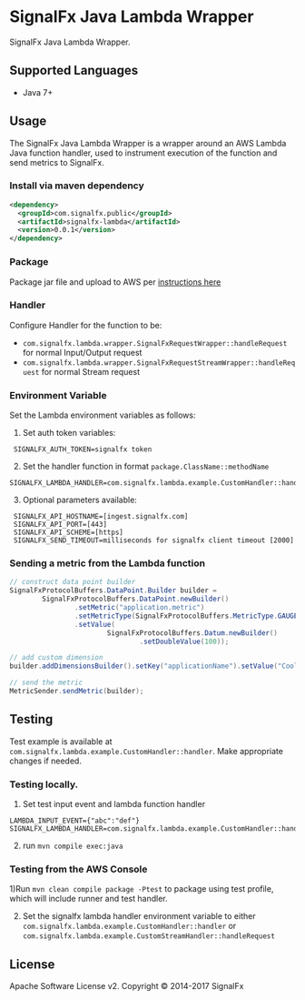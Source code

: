 # SignalFx Java Lambda Wrapper

SignalFx Java Lambda Wrapper.

## Supported Languages

* Java 7+

## Usage

The SignalFx Java Lambda Wrapper is a wrapper around an AWS Lambda Java function handler, used to instrument execution of the function and send metrics to SignalFx.

### Install via maven dependency
```xml
<dependency>
  <groupId>com.signalfx.public</groupId>
  <artifactId>signalfx-lambda</artifactId>
  <version>0.0.1</version>
</dependency>
```

###  Package
Package jar file and upload to AWS per [instructions here](http://docs.aws.amazon.com/lambda/latest/dg/java-create-jar-pkg-maven-no-ide.html)

### Handler
Configure Handler for the function to be:
- `com.signalfx.lambda.wrapper.SignalFxRequestWrapper::handleRequest` for normal Input/Output request
- `com.signalfx.lambda.wrapper.SignalFxRequestStreamWrapper::handleRequest` for normal Stream request

### Environment Variable
Set the Lambda environment variables as follows:

1) Set auth token variables:
```
 SIGNALFX_AUTH_TOKEN=signalfx token
```
2) Set the handler function in format `package.ClassName::methodName`
```
SIGNALFX_LAMBDA_HANDLER=com.signalfx.lambda.example.CustomHandler::handler
```
3) Optional parameters available:
```
 SIGNALFX_API_HOSTNAME=[ingest.signalfx.com]
 SIGNALFX_API_PORT=[443]
 SIGNALFX_API_SCHEME=[https]
 SIGNALFX_SEND_TIMEOUT=milliseconds for signalfx client timeout [2000]
```

### Sending a metric from the Lambda function
```java
// construct data point builder
SignalFxProtocolBuffers.DataPoint.Builder builder =
        SignalFxProtocolBuffers.DataPoint.newBuilder()
                .setMetric("application.metric")
                .setMetricType(SignalFxProtocolBuffers.MetricType.GAUGE)
                .setValue(
                        SignalFxProtocolBuffers.Datum.newBuilder()
                                .setDoubleValue(100));

// add custom dimension
builder.addDimensionsBuilder().setKey("applicationName").setValue("CoolApp").build();

// send the metric
MetricSender.sendMetric(builder);
```

## Testing
Test example is available at `com.signalfx.lambda.example.CustomHandler::handler`. Make appropriate changes if needed.

### Testing locally.
1) Set test input event and lambda function handler
```
LAMBDA_INPUT_EVENT={"abc":"def"}
SIGNALFX_LAMBDA_HANDLER=com.signalfx.lambda.example.CustomHandler::handler
```
2) run `mvn compile exec:java`

### Testing from the AWS Console
1)Run `mvn clean compile package -Ptest` to package using test profile, which will include runner and test handler.

2) Set the signalfx lambda handler environment variable to either
`com.signalfx.lambda.example.CustomHandler::handler` or `com.signalfx.lambda.example.CustomStreamHandler::handleRequest`

## License

Apache Software License v2. Copyright © 2014-2017 SignalFx
